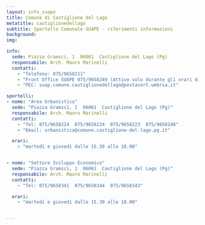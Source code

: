 ```yaml
---
layout: info_suape
title: Comune di Castiglione del Lago
metatitle: castiglionedellago
subtitle: Sportello Comunale SUAPE - riferimenti informazioni
background:
img:

info:
  sede: Piazza Gramsci, 1  06061  Castiglione del Lago (Pg)
  responsabile: Arch. Mauro Marinelli
  contatti:
    - "Telefono: 075/9658211"
    - "Front Office SUAPE 075/9658249 (Attivo solo durante gli orari di apertura al pubblico)"
    - "PEC: suap.comune.castiglionedellago@postacert.umbria.it"

sportelli:
- nome: "Area Urbanistica"
  sede: "Piazza Gramsci, 1  06061  Castiglione del Lago (Pg)"
  responsabile: Arch. Mauro Marinelli
  contatti:
    - "Tel: 075/9658224  075/9658224  075/9658223  075/9658248"
    - "Email: urbanistica@comune.castiglione-del-lago.pg.it"

  orari:
    - "martedì e giovedì dalle 15.30 alle 18.00"


- nome: "Settore Sviluppo Economico"
  sede: "Piazza Gramsci, 1  06061  Castiglione del Lago (Pg)"
  responsabile: Arch. Mauro Marinelli
  contatti:
    - "Tel: 075/9658341  075/9658344  075/9658343"

  orari:
    - "martedì e giovedì dalle 15.30 alle 18.00"


---
```

